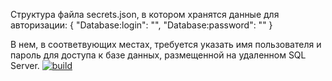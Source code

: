 Структура файла secrets.json, в котором хранятся данные для авторизации: { "Database:login": "", "Database:password": "" }

В нем, в соответвующих местах, требуется указать имя пользователя и пароль для доступа к базе данных, размещенной на удаленном SQL Server.
[![build](https://github.com/ForHappyLoki/Lab_5/actions/workflows/main.yml/badge.svg?branch=master)](https://github.com/ForHappyLoki/Lab_5/actions/workflows/main.yml)
